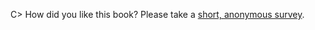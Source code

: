 C> How did you like this book? Please take a [short, anonymous survey](https://docs.google.com/forms/d/e/1FAIpQLSeqGU5kHt__ZMd3EFRC_ErSNJ8UcSziK9SVgpA3ywkRe_tmoA/viewform).